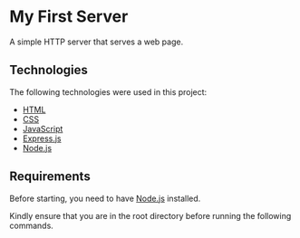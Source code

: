# My First Server

A simple HTTP server that serves a web page.


<!-- ![Screenshot](Quickbutik.png?raw=true "Quickbutik") -->

## Technologies 

The following technologies were used in this project:

- [HTML](https://html.com/)
- [CSS](https://developer.mozilla.org/en-US/docs/Learn/CSS/First_steps)
- [JavaScript](https://www.javascript.com)
- [Express.js](https://expressjs.com/)
- [Node.js](https://nodejs.org/)



## Requirements

Before starting, you need to have [Node.js](https://nodejs.org/) installed.

Kindly ensure that you are in the root directory before running the following commands.